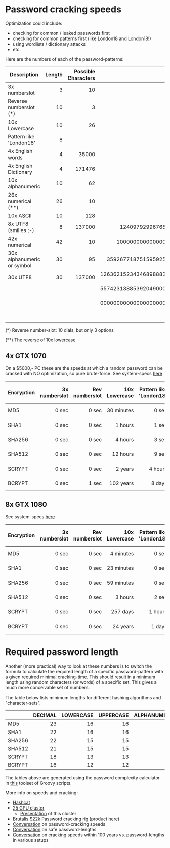 # Password cracking speeds

Optimization could include:
- checking for common / leaked passwords first
- checking for common patterns first (like London18 and London18!)
- using wordlists / dictionary attacks
- etc.


Here are the numbers of each of the password-patterns:

| Description                  | Length | Possible Characters | Password space                                   |
| ---------------------------- | -----: | ------------------: | -----------------------------------------------: |
| 3x numberslot                |       3|                   10|                                              1000|
| Reverse numberslot (\*)      |      10|                    3|                                             59049|
| 10x Lowercase                |      10|                   26|                                   141167095653376|
| Pattern like 'London18'      |       8|                     |                                       30891577600|
| 4x English words             |       4|                35000|                               1500625000000000000|
| 4x English Dictionary        |       4|               171476|                             864596308417753067776|
| 10x alphanumeric             |      10|                   62|                                839299365868340224|
| 26x numerical (\**)          |      26|                   10|                       100000000000000000000000000|
| 10x ASCII                    |      10|                  128|                            1180591620717411303424|
| 8x UTF8 (smilies ;-)         |       8|               137000|        124097929967680321000000000000000000000000|
| 42x numerical                |      42|                   10|       1000000000000000000000000000000000000000000|
| 30x alphanumeric or symbol   |      30|                   95|    3592677187515959257578986279730209409225510849|
| 30x UTF8                     |      30|               137000|126362152343468988838606857850031463631524840205 >|
|                              |        |                     |557423138853920490000000000000000000000000000000 >|
|                              |        |                     |000000000000000000000000000000000000000000000000 >|
|                              |        |                     |00000000000                                       |

(\*) Reverse number-slot: 10 dials, but only 3 options

(\**) The reverse of 10x lowercase


## 4x GTX 1070
On a $5000,- PC these are the speeds at which a random password can be cracked with NO optimization, so pure brute-force.
See system-specs [here](https://www.netmux.com/blog/how-to-build-a-password-cracking-rig)

| Encryption    | 3x numberslot  | Rev numberslot   | 10x Lowercase | Pattern like 'London18'   | 4x English words  | 4x English Dictionary | 10x alphanumeric  | 26x numerical         | 10x ASCII        | 8x UTF8 (smilies ;-)                | 42x numerical                        | 30x alphanumeric or symbol               | 30x UTF8                                                                                                                                             |
| ------------- | -------------: | ---------------: | ------------: | -------------------------:| ----------------: | ---------------------:| ----------------: | --------------------: | ---------------: | ----------------------------------: | -----------------------------------: | ---------------------------------------: | ---------------------------------------------------------------------------------------------------------------------------------------------------: |
| MD5           |           0 sec|             0 sec|     30 minutes|                      0 sec|           226 days|              358 years|           126 days|        41436 millennia|         489 years|       51421389666782902409 millennia|       414361381210588518603 millennia|       1488666681662885404249472 millennia|       5235959597778261501539031063423676185261821165413036824455971255837835566976203833828094413552079731849234334321635613864542157766366 millennia|
| SHA1          |           0 sec|             0 sec|        1 hours|                      1 sec|            1 years|            1 millennia|            1 years|       122133 millennia|       1 millennia|      151564691117497717717 millennia|      1221331340151852287818 millennia|       4387849244161854041761215 millennia|      15433005686612150231369944355591058342426150071194606531583414538921341225900838998547149182748674106575557459151894268396175804045363 millennia|
| SHA256        |           0 sec|             0 sec|        4 hours|                      3 sec|            5 years|            2 millennia|            2 years|       337621 millennia|       3 millennia|      418981861872310611515 millennia|      3376219587074731583385 millennia|      12129667090527939975347257 millennia|      42662637380694119536858346513294931385090966039910874858813222463386937814805129116063414824848399232466985123582412501852666736211388 millennia|
| SHA512        |           0 sec|             0 sec|       12 hours|                      9 sec|           14 years|            8 millennia|            8 years|       980209 millennia|      11 millennia|     1216420261171848066281 millennia|      9802099531302808811224 millennia|      35215779375872477601996592 millennia|     123861439426033149954289729918861615165969972841869220328117362194243109320071484751461885124098500906106080673631646509629190495570627 millennia|
| SCRYPT        |           0 sec|             0 sec|        2 years|                    4 hours|       25 millennia|        14642 millennia|       14 millennia|   1693537277 millennia|   19993 millennia|  2101644704598872299946099 millennia|  16935372774922338444943672 millennia|   60843327430542333391614492843 millennia|  213999015457817368138286304362057960404781490142836427986252759398833827521059203787107027545641236077362300245245875058027361275993900447 millennia|
| BCRYPT        |           0 sec|             1 sec|      102 years|                     8 days|     1092 millennia|       629518 millennia|      611 millennia|  72810709246 millennia|  859597 millennia| 90356582969183910689055971 millennia| 728107092460898406565004976 millennia| 2615853741152842989654863869930 millennia| 9200517933990430532068776291876588943122152468219947366569301891997346987449915114945218212588887750711881954012499746473110405115174834065 millennia|


## 8x GTX 1080
See system-specs [here](https://gist.github.com/epixoip/ace60d09981be09544fdd35005051505)

| Encryption    | 3x numberslot  | Rev numberslot   | 10x Lowercase | Pattern like 'London18'   | 4x English words  | 4x English Dictionary | 10x alphanumeric  | 26x numerical         | 10x ASCII        | 8x UTF8 (smilies ;-)                | 42x numerical                        | 30x alphanumeric or symbol                           | 30x UTF8                                                                                                                                             |
| ------------- | -------------: | ---------------: | ------------: | -------------------------:| ----------------: | ---------------------:| ----------------: | --------------------: | ---------------: | ----------------------------------: | -----------------------------------: | ---------------------------------------------------: | ---------------------------------------------------------------------------------------------------------------------------------------------------: |
| MD5           |           0 sec|             0 sec|      4 minutes|                      0 sec|            31 days|               49 years|            17 days|         5768 millennia|          68 years|        7158667536639855365 millennia|        57685632133462955256 millennia|      12381572778393489233896687903384065972 millennia|728928063567795597784477490062793023579976099951695338842022315259917152356614977571364741452535292761966838237581183297526707755450 millennia
| SHA1          |           0 sec|             0 sec|     23 minutes|                      0 sec|           171 days|              270 years|            95 days|        31302 millennia|         369 years|       38846194915014101623 millennia|       313028548704487527189 millennia|      67188060772782833483445304447090040129 millennia|3955496115925145509399084662265718904856000613459495831801181309954357933370496082635530092561289737722143839873626618545413931423208 millennia
| SHA256        |           0 sec|             0 sec|     59 minutes|                      0 sec|            1 years|              698 years|           247 days|        80749 millennia|         953 years|      100208293095665543512 millennia|       807493671504137738399 millennia|     173319443543392591480211292774787011389 millennia|10203663833499295637369740212163092001963688320764944912870063375003856912772572363493692248327161872380356485691107489766852339306711 millennia
| SHA512        |           0 sec|             0 sec|        3 hours|                      2 sec|            3 years|            2 millennia|            2 years|       243111 millennia|       2 millennia|      301696621628800111506 millennia|      2431117277358075525696 millennia|     521812007412457049356605256376087421517 millennia|30720121176636069100774135095222629630684938791827752774333157000021195452870918645663229272995227467838136896276124635533218683398448 millennia
| SCRYPT        |           0 sec|             0 sec|       257 days|                    1 hours|        7 millennia|         4315 millennia|        4 millennia|    499091712 millennia|    5892 millennia|   619362484440218540083273 millennia|   4990917129733939797641068 millennia| 1071244283667726612398364577081958143555144 millennia|63066303068106908019536834231135173536147456070425266036272867978024153403703667769100369619337160688007109621342311554049017274442587423 millennia
| BCRYPT        |           0 sec|             0 sec|       24 years|                     1 days|      257 millennia|       148355 millennia|      144 millennia|  17158978346 millennia|  202577 millennia| 21293936931227968043393271 millennia| 171589783461929580651041838 millennia|36829819027504875713598535392263101001502215 millennia|2168245435839920130422766646577474702715978691252418440267638889060478672350818469539930727145339017485136206597393812005684151802873264060 millennia


# Required password length

Another (more practical) way to look at these numbers is to switch the formula to calculate the required length of a specific password-pattern
with a given required minimal cracking-time. This should result in a minimum length using random characters (or words) 
of a specific set. This gives a much more conceivable set of numbers.

The table below lists minimum lengths for different hashing algorithms and "character-sets". 

|        |DECIMAL     |LOWERCASE   |UPPERCASE   |ALPHANUMERIC|ASCII       |SYMBOL      |ALPHA_SYMBOL|UTF8        |ENGLISH_WORDS |DICTIONARY_WORDS   |USA_CITIES  |CITIES      |
| ------ | ---------: | ---------: | ---------: | ---------: | ---------: | ---------: | ---------: | ---------: | ---------:   | ---------:        | ---------: | ---------: |     
| MD5    |         23 |         16 |         16 |         13 |         11 |         15 |         12 |           4|           5  |                 4 |           5|           4|
| SHA1   |         22 |         16 |         16 |         12 |         10 |         15 |         11 |           4|           5  |                 4 |           5|           4|
| SHA256 |         22 |         15 |         15 |         12 |         10 |         14 |         11 |           4|           5  |                 4 |           5|           3|
| SHA512 |         21 |         15 |         15 |         12 |         10 |         14 |         11 |           4|           5  |                 4 |           5|           3|
| SCRYPT |         18 |         13 |         13 |         10 |          8 |         12 |          9 |           3|           4  |                 3 |           4|           3|
| BCRYPT |         16 |         12 |         12 |          9 |          8 |         11 |          8 |           3|           4  |                 3 |           4|           3|




The tables above are generated using the password complexity calculator in [this](https://github.com/brampat/security-examples) 
toolset of Groovy scripts.

More info on speeds and cracking:
* [Hashcat]()
* [25 GPU cluster](https://arstechnica.com/information-technology/2012/12/25-gpu-cluster-cracks-every-standard-windows-password-in-6-hours/)
  * [Presentation](http://passwords12.at.ifi.uio.no/Jeremi_Gosney_Password_Cracking_HPC_Passwords12.pdf) of this cluster
* [Brutalis](https://gist.github.com/epixoip/ace60d09981be09544fdd35005051505) $22k Password cracking rig (product [here](https://sagitta.pw/hardware/gpu-compute-nodes/brutalis/))
* [Conversation](https://twitter.com/brampatelski/status/1073339746263408640) on password-cracking speeds
* [Conversation](https://twitter.com/jmgosney/status/714599256410054657) on safe password-lengths
* [Conversation](https://twitter.com/brampatelski/status/1075692359076188160) on cracking speeds within 100 years vs. password-lengths in various setups
